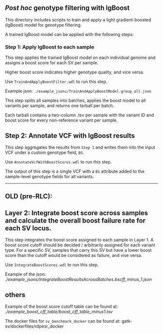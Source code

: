 ## _Post hoc_ genotype filtering with lgBoost

This directory includes scripts to train and apply a light gradient-boosted (lgBoost) model for genotype filtering.  

A trained lgBoost model can be applied with the following steps:  

### Step 1: Apply lgBoost to each sample  

This step applies the trained lgBoost model on each individual genome and assigns a boost score for each SV per sample.  

Higher boost score indicates higher genotype quality, and vice versa.

Use `TrainAndApplyBoostFilter.wdl` to run this step. 

Example json: `./example_jsons/TrainAndApplyBoostModel.group_all.json`  

This step splits all samples into batches, applies the boost model to all variants per sample, and returns one tarball per batch.  

Each tarball contains a two-column .tsv per sample with the variant ID and boost score for every non-reference variant per sample.

## Step 2: Annotate VCF with lgBoost results  

This step aggregates the results from `Step 1` and writes them into the input VCF under a custom genotype field, `BS`.  

Use `AnnotateVcfWithBoostScores.wdl` to run this step.  

The output of this step is a single VCF with a `BS` attribute added to the sample-level genotype fields for all variants.    

---  

## OLD (pre-RLC):  

## Layer 2: Integrate boost score across samples and calculate the overall boost failure rate for each SV locus.
This step integrates the boost score assigned to each sample in Layer 1. A boost score cutoff should be decided / arbitrarily assigned for each variant type. For a specific SV, samples that carry this SV but have a lower boost score than the cutoff would be considered as failure, and vise versa.

Use `IntegrateBoostScores.wdl` to run this step. 

Example of the json: *./example_jsons/IntegrateBoostResultsAcrossBatches.bscff_minus_1.json*

## others
Example of the boost score cutoff table can be found at: *./example_boost_cff_table/boost_cff_table_minus1.tsv*

The docker files for `sv_benchmark_docker` can be found at: gatk-sv/dockerfiles/rdpesr_docker

